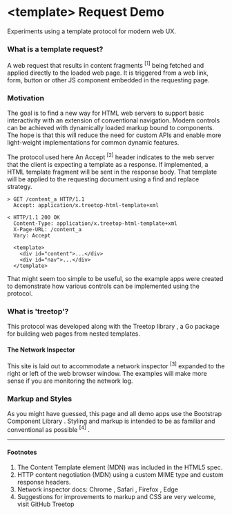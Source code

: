 # \<template> Request Demo

Experiments using a template protocol for modern web UX.

### What is a template request?

A web request that results in content fragments <sup>[1]</sup> being fetched and applied directly to the loaded web page. It is triggered from a web link, form, button or other JS component embedded in the requesting page.

### Motivation

The goal is to find a new way for HTML web servers to support basic interactivity with an extension of conventional navigation. Modern controls can be achieved with dynamically loaded markup bound to components. The hope is that this will reduce the need for custom APIs and enable more light-weight implementations for common dynamic features.

The protocol used here
An Accept <sup>[2]</sup> header indicates to the web server that the client is expecting a template as a response. If implemented, a HTML template fragment will be sent in the response body. That template will be applied to the requesting document using a find and replace strategy.

```
> GET /content_a HTTP/1.1
  Accept: application/x.treetop-html-template+xml

< HTTP/1.1 200 OK
  Content-Type: application/x.treetop-html-template+xml
  X-Page-URL: /content_a
  Vary: Accept

  <template>
    <div id="content">...</div>
    <div id="nav">...</div>
  </template>
```

That might seem too simple to be useful, so the example apps were created to demonstrate how various controls can be implemented using the protocol.

### What is 'treetop'?

This protocol was developed along with the Treetop library , a Go package for building web pages from nested templates.

#### The Network Inspector

This site is laid out to accommodate a network inspector <sup>[3]</sup> expanded to the right or left of the web browser window. The examples will make more sense if you are monitoring the network log.

### Markup and Styles

As you might have guessed, this page and all demo apps use the Bootstrap Component Library . Styling and markup is intended to be as familiar and conventional as possible <sup>[4]</sup> .

---

#### Footnotes

1. The Content Template element (MDN) was included in the HTML5 spec.
1. HTTP content negotiation (MDN) using a custom MIME type and custom response headers.
1. Network inspector docs: Chrome , Safari , Firefox , Edge
1. Suggestions for improvements to markup and CSS are very welcome, visit GitHub Treetop
